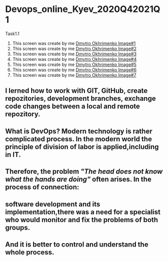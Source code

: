# Devops_online_Kyev_2020Q42021Q1

Task1.1
1. This screen was create by me [Dmytro Okhrimenko Image#1](https://github.com/DmytroOkhrimenko/Devops_online_Kyev_2020Q42021Q1/blob/main/m1/Task1.1/Screens/1.png)
2. This screen was create by me [Dmytro Okhrimenko Image#2](https://github.com/DmytroOkhrimenko/Devops_online_Kyev_2020Q42021Q1/blob/main/m1/Task1.1/Screens/2.png)
3. This screen was create by me [Dmytro Okhrimenko Image#3](https://github.com/DmytroOkhrimenko/Devops_online_Kyev_2020Q42021Q1/blob/main/m1/Task1.1/Screens/3.png)
4. This screen was create by me [Dmytro Okhrimenko Image#4](https://github.com/DmytroOkhrimenko/Devops_online_Kyev_2020Q42021Q1/blob/main/m1/Task1.1/Screens/4.png)
5. This screen was create by me [Dmytro Okhrimenko Image#5](https://github.com/DmytroOkhrimenko/Devops_online_Kyev_2020Q42021Q1/blob/main/m1/Task1.1/Screens/5.png)
6. This screen was create by me [Dmytro Okhrimenko Image#6](https://github.com/DmytroOkhrimenko/Devops_online_Kyev_2020Q42021Q1/blob/main/m1/Task1.1/Screens/6.png)
7. This screen was create by me [Dmytro Okhrimenko Image#7](https://github.com/DmytroOkhrimenko/Devops_online_Kyev_2020Q42021Q1/blob/main/m1/Task1.1/Screens/7.png)



## I lerned how to work with GIT, GitHub, create repozitories, development branches, exchange code changes between a local and remote repozitory.

## What is DevOps? Modern technology is rather complicated process. In the modern world the principle of division of labor is applied,including in IT.
## Therefore, the problem *"The head does not know what the hands are doing"* often arises. In the process of connection: 
## software development and its implementation,there was a need for a specialist who would monitor and fix the problems of both groups. 
## And it is better to control and understand the whole process.


